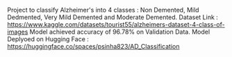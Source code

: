 Project to classify Alzheimer's into 4 classes : Non Demented, Mild Dedmented, Very Mild Demented and Moderate Demented.
Dataset Link : https://www.kaggle.com/datasets/tourist55/alzheimers-dataset-4-class-of-images 
Model achieved accuracy of 96.78% on Validation Data.
Model Deplyoed on Hugging Face : https://huggingface.co/spaces/psinha823/AD_Classification 
